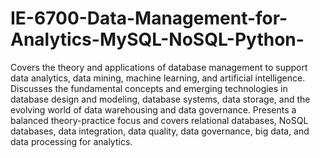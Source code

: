 # IE-6700-Data-Management-for-Analytics-MySQL-NoSQL-Python-
Covers the theory and applications of database management to support data analytics, data mining, machine learning, and artificial intelligence. Discusses the fundamental concepts and emerging technologies in database design and modeling, database systems, data storage, and the evolving world of data warehousing and data governance. Presents a balanced theory-practice focus and covers relational databases, NoSQL databases, data integration, data quality, data governance, big data, and data processing for analytics.
